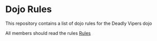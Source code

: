 Dojo Rules
==========

This repository contains a list of dojo rules for the Deadly Vipers dojo

All members should read the rules
[Rules]("https://github.com/deadlyvipers")

